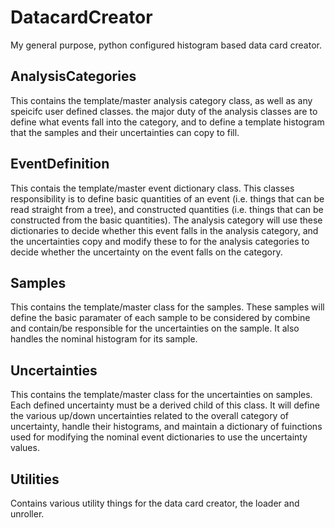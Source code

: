 # DatacardCreator
My general purpose, python configured histogram based data card creator.

## AnalysisCategories
This contains the template/master analysis category class, as well as any speicifc user defined classes. 
the major duty of the analysis classes are to define what events fall into the category, and to define a template histogram that 
the samples and their uncertainties can copy to fill.
## EventDefinition
This contais the template/master event dictionary class. This classes responsibility is to define basic quantities of an event (i.e. things that
can be read straight from a tree), and constructed quantities (i.e. things that can be constructed from the basic quantities). The analysis category will use these 
dictionaries to decide whether this event falls in the analysis category, and the uncertainties copy and modify these to for the analysis categories to 
decide whether the uncertainty on the event falls on the category.
## Samples
This contains the template/master class for the samples. These samples will define the basic paramater of each sample to be considered by combine
and contain/be responsible for the uncertainties on the sample. It also handles the nominal histogram for its sample.
## Uncertainties
This contains the template/master class for the uncertainties on samples. Each defined uncertainty must be a derived child of this class.
It will define the various up/down uncertainties related to the overall category of uncertainty, handle their histograms,
and maintain a dictionary of fuinctions used for modifying the nominal event dictionaries to use the uncertainty values.
## Utilities
Contains various utility things for the data card creator, the loader and unroller.
